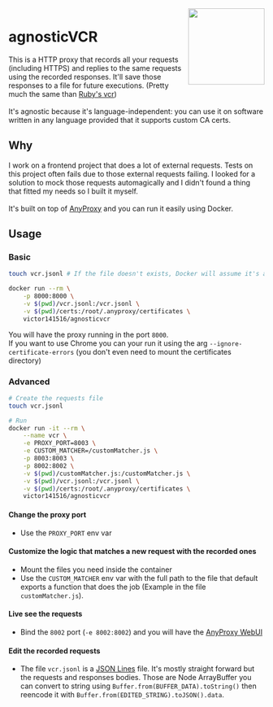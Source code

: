 <img src="https://i.imgur.com/HcEPlbL.png" align="right" width="150px">

# agnosticVCR

This is a HTTP proxy that records all your requests (including HTTPS) and replies to the same requests using the recorded responses. It'll save those responses to a file for future executions. (Pretty much the same than [Ruby's vcr](https://github.com/vcr/vcr))\
\
It's agnostic because it's language-independent: you can use it on software written in any language provided that it supports custom CA certs.

## Why

I work on a frontend project that does a lot of external requests. Tests on this project often fails due to those external requests failing. I looked for a solution to mock those requests automagically and I didn't found a thing that fitted my needs so I built it myself.\
\
It's built on top of [AnyProxy](https://anyproxy.io/) and you can run it easily using Docker.

## Usage

### Basic

```bash
touch vcr.jsonl # If the file doesn't exists, Docker will assume it's a directory and will create it

docker run --rm \
    -p 8000:8000 \
    -v $(pwd)/vcr.jsonl:/vcr.jsonl \
    -v $(pwd)/certs:/root/.anyproxy/certificates \
    victor141516/agnosticvcr
```

You will have the proxy running in the port `8000`.\
If you want to use Chrome you can your run it using the arg `--ignore-certificate-errors` (you don't even need to mount the certificates directory)

### Advanced

```bash
# Create the requests file
touch vcr.jsonl

# Run
docker run -it --rm \
    --name vcr \
    -e PROXY_PORT=8003 \
    -e CUSTOM_MATCHER=/customMatcher.js \
    -p 8003:8003 \
    -p 8002:8002 \
    -v $(pwd)/customMatcher.js:/customMatcher.js \
    -v $(pwd)/vcr.jsonl:/vcr.jsonl \
    -v $(pwd)/certs:/root/.anyproxy/certificates \
    victor141516/agnosticvcr
```

#### Change the proxy port

-   Use the `PROXY_PORT` env var

#### Customize the logic that matches a new request with the recorded ones

-   Mount the files you need inside the container
-   Use the `CUSTOM_MATCHER` env var with the full path to the file that default exports a function that does the job (Example in the file `customMatcher.js`).

#### Live see the requests

-   Bind the `8002` port (`-e 8002:8002`) and you will have the [AnyProxy WebUI](https://gw.alipayobjects.com/zos/rmsportal/JoxHUbVhXNedsPUUilnj.gif)

#### Edit the recorded requests

-   The file `vcr.jsonl` is a [JSON Lines](http://jsonlines.org/) file. It's mostly straight forward but the requests and responses bodies. Those are Node ArrayBuffer you can convert to string using `Buffer.from(BUFFER_DATA).toString()` then reencode it with `Buffer.from(EDITED_STRING).toJSON().data`.
